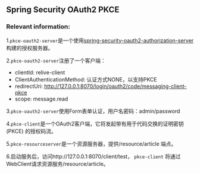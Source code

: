 ## Spring Security OAuth2 PKCE

### Relevant information:
1.`pkce-oauth2-server`是一个使用[spring-security-oauth2-authorization-server](https://spring.io/projects/spring-authorization-server)构建的授权服务器。<br> 

2.`pkce-oauth2-server`注册了一个客户端：
- clientId: relive-client
- ClientAuthenticationMethod: 认证方式NONE，以支持PKCE
- redirectUri: http://127.0.0.1:8070/login/oauth2/code/messaging-client-pkce
- scope: message.read

3.`pkce-oauth2-server`使用Form表单认证，用户名密码：admin/password <br>

4.`pkce-client`是一个OAuth2客户端，它将发起带有用于代码交换的证明密钥 (PKCE) 的授权码流。<br>

5.`pkce-resourceserver`是一个资源服务器，提供/resource/article 端点。<br>

6.启动服务后，访问http://127.0.0.1:8070/client/test， `pkce-client` 将通过WebClient请求资源服务/resource/article。